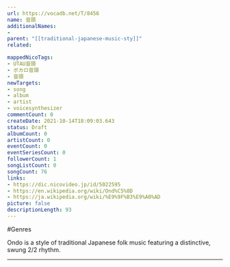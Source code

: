 ```yaml
---
url: https://vocadb.net/T/8456
name: 音頭
additionalNames: 
- 
parent: "[[traditional-japanese-music-sty]]"
related:

mappedNicoTags:
- UTAU音頭
- ボカロ音頭
- 音頭
newTargets:
- song
- album
- artist
- voicesynthesizer
commentCount: 0
createDate: 2021-10-14T18:09:03.643
status: Draft
albumCount: 0
artistCount: 0
eventCount: 0
eventSeriesCount: 0
followerCount: 1
songListCount: 0
songCount: 76
links: 
- https://dic.nicovideo.jp/id/5022595
- https://en.wikipedia.org/wiki/Ond%C5%8D
- https://ja.wikipedia.org/wiki/%E9%9F%B3%E9%A0%AD
picture: false
descriptionLength: 93
---
```


#Genres

Ondo is a style of traditional Japanese folk music featuring a distinctive, swung 2/2 rhythm.

---

